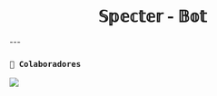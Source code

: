 <h1 align="center">𝕊𝕡𝕖𝕔𝕥𝕖𝕣 - 𝔹𝕠𝕥</h1>
---

### **`🌟 Colaboradores`**
<a href="https://github.com/BrayanOFC/Specter-Bot/graphs/contributors">
<img src="https://github.com/BrayanOFC/Specter-Bot" /> 
</a>